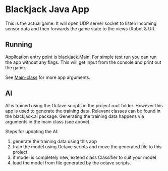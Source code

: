 # Blackjack Java App

This is the actual game. It will open UDP server socket to listen incoming sensor data and then forwards the game state to the views (Robot & UI).

## Running

Application entry point is blackjack.Main. For simple test run you can run the app without any flags. This will get input from the console and print out the game.

See [Main-class](Java/blackjack/src/blackjack/Main.java) for more app arguments.

## AI

AI is trained using the Octave scripts in the project root folder. However this app is used to generate the training data. Relevant classes can be found in the blackjack.ai package. Generating the training data happens via arguments in the main class (see above).

Steps for updating the AI:
1) generate the training data using this app
2) train the model using Octave scripts and move the generated file to this project.
3) if model is completely new, extend class Classifier to suit your model 
4) load the model from file generated by the octave scripts. 
